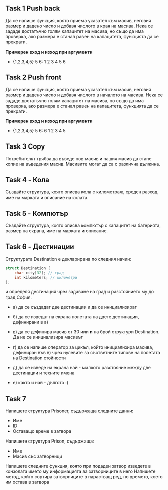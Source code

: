 ## Task 1 Push back

Да се напише функция, която приема указател към масив, неговия размер и дадено число и добавя числото в края на масива. Нека се зададе достатъчно голям капацитет на масива, но също да има проверка, ако размера е станал равен на капацитета, функцията да се прекрати. 

**Примерен вход и изход при аргументи**
- {1,2,3,4,5} 5 6: 1 2 3 4 5 6

## Task 2 Push front
Да се напише функция, която приема указател към масив, неговия размер и дадено число и добавя числото в началото на масива. Нека се зададе достатъчно голям капацитет на масива, но също да има проверка, ако размера е станал равен на капацитета, функцията да се прекрати. 

**Примерен вход и изход при аргументи**
- {1,2,3,4,5} 5 6: 6 1 2 3 4 5
## Task 3 Copy

Потребителят трябва да въведе нов масив и нашия масив да стане копие на въведения масив. Масивите могат да са с различна дължина.
## Task 4 - Кола

Създайте структура, която описва кола с километраж, среден разход, име на марката и описание на колата.

## Task 5 - Компютър

Създайте структура, която описва компютър с капацитет на батерията, размер на екрана, име на марката и описание.

## Task 6 - Дестинации

Структурата Destination е декларирана по следния начин:

```c++
struct Destination {
    char city[32]; // град
    int kilometers; // километри
};
```

и определя дестинация чрез задаване на град и разстоянието му до град София.

- а) да се създадат две дестинации и да се инициализират

- б) да се изведат на екрана полетата на двете дестинации, дефинирани в а)

- в) да се дефинира масив от 30 или **n** на брой структури Destination. Да не се инициализира масивът

- г) да се напише оператор за цикъл, който инициализира масива, дефиниран във в) чрез нулевите за съответните типове на полетата на Destination стойности

- д) да се изведе на екрана най - малкото разстояние между две дестинации и техните имена

- е) както и най - дългото :) 

## Task 7

Напишете структура Prisoner, съдържаща следните данни:
- Име
- ID
- Оставащо време в затвора

Напишете структура Prison, съдържаща:
- Име
- Масив със затворници

Напишете следните функция, която при подаден затвор изведете в конзолата името му информацията за затворниците в него
Напишете метод, който сортира затворниците в нарастващ ред, по времето, което им остава в затвора



